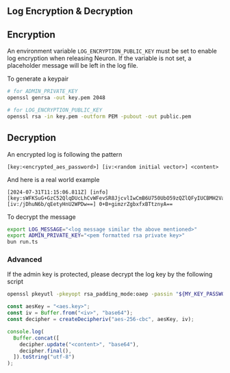 ## Log Encryption & Decryption

## Encryption

An environment variable `LOG_ENCRYPTION_PUBLIC_KEY` must be set to enable log encryption when releasing Neuron. If the variable is not set, a placeholder message will be left in the log file.

To generate a keypair

```sh
# for ADMIN_PRIVATE_KEY
openssl genrsa -out key.pem 2048

# for LOG_ENCRYPTION_PUBLIC_KEY
openssl rsa -in key.pem -outform PEM -pubout -out public.pem
```

## Decryption

An encrypted log is following the pattern

```
[key:<encrypted_aes_password>] [iv:<random initial vector>] <content>
```

And here is a real world example

```
[2024-07-31T11:15:06.811Z] [info]  [key:sWFKSuG+GzC52QlqDUcLhCvWFevSR8JjcvlIwCmB6U750UbO59zQZlQFyIUCBMH2Vamdr/ScZaF00wObzyi2BERMkKCQ9XY1ELcQSvCaAjUy4251B4MIyrnYPu4Bf+bca5U/906ko37G6dZMDNCcm2J5pm3+0TvqwXFA+BDXsAeZ7YWXpNha+WTMbQJiGj+ltbjIlodXhtqGWBhkLHgeZtfpM/OQDclOUfSP4SDva1LUvjdkQjnmUB+5dLumEAQpm7u7mroXl5eMTpVhyVtULm+QkQ4aA/D9Q/Y1dGUxl8jU2zcgL1h8Uhrb9FMpCaLyu13gGZr42HlFVU4j/VzD/g==] [iv:/jDhuN6b/qEetyHnU2WPDw==] 0+B+gimzrZgbxfxBTtznyA==
```

To decrypt the message

```sh
export LOG_MESSAGE="<log message similar the above mentioned>"
export ADMIN_PRIVATE_KEY="<pem formatted rsa private key>"
bun run.ts
```

### Advanced

If the admin key is protected, please decrypt the log key by the following script

```sh
openssl pkeyutl -pkeyopt rsa_padding_mode:oaep -passin "${MY_KEY_PASSWORD}" -decrypt -inkey private.key -in "${LOCAL_KEY}" -out "aes.key"
```

```js
const aesKey = "<aes.key>";
const iv = Buffer.from("<iv>", "base64");
const decipher = createDecipheriv("aes-256-cbc", aesKey, iv);

console.log(
  Buffer.concat([
    decipher.update("<content>", "base64"),
    decipher.final(),
  ]).toString("utf-8")
);
```
